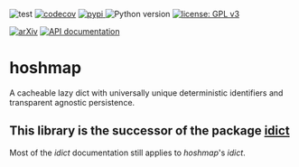 ![test](https://github.com/davips/hoshmap/workflows/test/badge.svg)
[![codecov](https://codecov.io/gh/davips/hoshmap/branch/main/graph/badge.svg)](https://codecov.io/gh/davips/hoshmap)
<a href="https://pypi.org/project/hoshmap">
<img src="https://img.shields.io/pypi/v/hoshmap.svg?label=release&color=blue&style=flat-square" alt="pypi">
</a>
![Python version](https://img.shields.io/badge/python-3.8%20%7C%203.9-blue.svg)
[![license: GPL v3](https://img.shields.io/badge/License-GPLv3-blue.svg)](https://www.gnu.org/licenses/gpl-3.0)

<!--- [![DOI](https://zenodo.org/badge/DOI/10.5281/zenodo.5501845.svg)](https://doi.org/10.5281/zenodo.5501845) --->
[![arXiv](https://img.shields.io/badge/arXiv-2109.06028-b31b1b.svg?style=flat-square)](https://arxiv.org/abs/2109.06028)
[![API documentation](https://img.shields.io/badge/doc-API%20%28auto%29-a0a0a0.svg)](https://davips.github.io/hoshmap)

# hoshmap
A cacheable lazy dict with universally unique deterministic identifiers and transparent agnostic persistence.

## This library is the successor of the package [idict](https://pypi.org/project/idict)
Most of the _idict_ documentation still applies to _hoshmap_'s _idict_.

